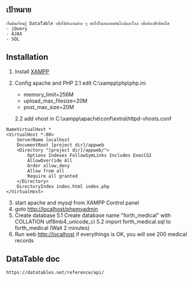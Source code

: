 ## เป้าหมาย
    เริ่มต้นเรียนรู้ DataTable เพื่อใช้กับงานต่าง ๆ ต่อไปในอนาคตอันใกล้และไกล เพื่อท้องฟ้าที่สดใส 
    - jQuery 
    - AJAX
    - SQL 
## Installation
1. Install [XAMPP](https://www.apachefriends.org/)
2. Config apache and PHP
    2.1 edit C:\xampp\php\php.ini
	- memory_limit=256M
	- upload_max_filesize=20M
	- post_max_size=20M

    2.2 add vhost in C:\xampp\apache\conf\extra\httpd-vhosts.conf
```
NameVirtualHost *
<VirtualHost *:80>
    ServerName localhost
    DocumentRoot [project dir]/appweb
    <Directory "[project dir]/appweb/">
        Options Indexes FollowSymLinks Includes ExecCGI
        AllowOverride All
        Order allow,deny
        Allow from all
        Require all granted
    </Directory>
    DirectoryIndex index.html index.php
</VirtualHost>
```

3. start apache and mysql from XAMPP Control panel
4. goto [http://localhost/phpmyadmin](http://localhost/phpmyadmin)
5. Create database 
    5.1 Create database name "forth_medical" with COLLATION utf8mb4_unicode_ci
    5.2 import forth_medical.sql to forth_medical (Wait 2 minutes)
6. Run web [http://localhost](http://localhost)
    if everythings is OK, you will see 200 medical records 

## DataTable doc
	https://datatables.net/reference/api/
